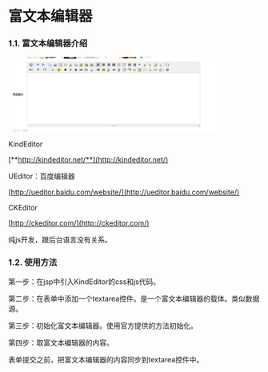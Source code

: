 # 富文本编辑器

### 1.1. 富文本编辑器介绍

![](../../../.gitbook/assets/image%20%28170%29.png)

KindEditor

[**http://kindeditor.net/**](http://kindeditor.net/)

UEditor：百度编辑器

[http://ueditor.baidu.com/website/](http://ueditor.baidu.com/website/)

CKEditor

[http://ckeditor.com/](http://ckeditor.com/)

纯js开发，跟后台语言没有关系。

### 1.2. 使用方法

第一步：在jsp中引入KindEditor的css和js代码。

第二步：在表单中添加一个textarea控件。是一个富文本编辑器的载体。类似数据源。

第三步：初始化富文本编辑器。使用官方提供的方法初始化。

第四步：取富文本编辑器的内容。

表单提交之前，把富文本编辑器的内容同步到textarea控件中。

